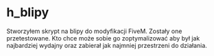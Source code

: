 # h_blipy
Stworzyłem skrypt na blipy do modyfikacji FiveM. Zostały one przetestowane. Kto chce może sobie go zoptymalizować aby był jak najbardziej wydajny oraz zabierał jak najmniej przestrzeni do działania.
